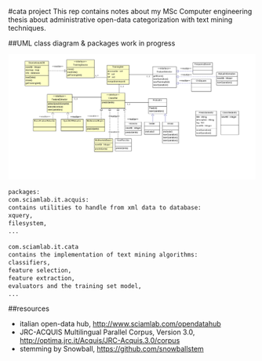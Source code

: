 #cata project
This rep contains notes about my MSc Computer engineering thesis about administrative open-data categorization with text mining techniques.

##UML class diagram & packages
work in progress

![Alt text](th/img/UMLclassi.png?raw=true "UML")

```
packages:
com.sciamlab.it.acquis:
contains utilities to handle from xml data to database: 
xquery, 
filesystem, 
...

com.sciamlab.it.cata
contains the implementation of text mining algorithms:
classifiers,
feature selection,
feature extraction, 
evaluators and the training set model,
...
```

##resources
* italian open-data hub, http://www.sciamlab.com/opendatahub
* JRC-ACQUIS Multilingual Parallel Corpus, Version 3.0, http://optima.jrc.it/Acquis/JRC-Acquis.3.0/corpus
* stemming by Snowball, https://github.com/snowballstem

